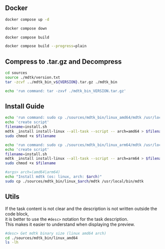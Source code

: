 
## Docker

~~~bash task:docker:up -- Start all container
docker compose up -d
~~~
~~~bash task:docker:down -- Down all container
docker compose down
~~~
~~~bash task:docker:build -- Build all container
docker compose build
~~~
~~~bash task:docker:build-plain -- Build all container (--progress=plain)
docker compose build --progress=plain
~~~

## Compress to .tar.gz and Decompress

~~~bash task:tar.gz:compress -- Compress binary files
cd sources
source ./mdtk/version.txt
tar -zcvf ../mdtk_bin_v${VERSION}.tar.gz ./mdtk_bin 
~~~
~~~bash task:tar.gz:decompress -- Decompress binary files
echo 'run command: tar -zxvf ./mdtk_bin_VERSION.tar.gz'
~~~

## Install Guide

~~~bash task:install-guide:linux-amd64 -- Display command (amd64 arch)
echo 'run command: sudo cp ./sources/mdtk_bin/linux_amd64/mdtk /usr/local/bin/mdtk'
echo 'create script'
filename=install.sh
mdtk _install install-linux --all-task --script -- arch=amd64 > $filename
sudo chmod +x $filename
~~~
~~~bash task:install-guide:linux-arm64 -- Display command (arm64 arch)
echo 'run command: sudo cp ./sources/mdtk_bin/linux_arm64/mdtk /usr/local/bin/mdtk'
echo 'create script'
filename=install.sh
mdtk _install install-linux --all-task --script -- arch=arm64 > $filename
sudo chmod +x $filename
~~~

~~~bash task:_install:install-linux
#args> arch=(amd64|arm64)
echo "Install mdtk (os: linux, arch: $arch)"
sudo cp ./sources/mdtk_bin/linux_$arch/mdtk /usr/local/bin/mdtk
~~~

## Utils

If the task content is not clear and the description is not written outside the code block,   
it is better to use the `#desc>` notation for the task description.  
This makes it easier to understand when displaying the preview.

~~~bash task:utils:size 
#desc> Get mdtk binary size (linux amd64 arch)
cd ./sources/mdtk_bin/linux_amd64
ls -lh
~~~
